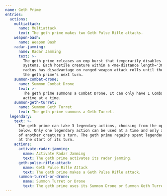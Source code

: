 ```yaml
---
name: Geth Prime
entries:
  actions:
    multiattack:
      name: Multiattack
      text: The geth prime makes two Geth Pulse Rifle attacks.
    weapon-bash:
      name: Weapon Bash
    radar-jamming:
      name: Radar Jamming
      text: >-
        The geth prime releases an emp burst that temporarily disables targeting
        systems. Each hostile creature within a <me-distance length='30' />
        radius has disadvantage on ranged weapon attack rolls until the start of
        the geth prime's next turn.
    summon-combat-drone:
      name: Summon Combat Drone
      text: >-
        The geth prime summons a Combat Drone. It can only have 1 Combat Drone
        active at a time.
    summon-geth-turret:
      name: Summon Geth Turret
      text: The geth prime summons a Geth Turret.
  legendary:
    text: >-
      The geth prime can take 3 legendary actions, choosing from the options
      below. Only one legendary action can be used at a time and only at the end
      of another creature's turn. The geth prime regains spent legendary actions
      at the start of its turn.
    actions:
      activate-radar-jamming:
        name: Activate Radar Jamming
        text: The geth prime activates its radar jamming.
      geth-pulse-rifle-attack:
        name: Geth Pulse Rifle Attack
        text: The geth prime makes a Geth Pulse Rifle attack.
      summon-turret-or-drone:
        name: Summon Turret or Drone
        text: The geth prime uses its Summon Drone or Summon Geth Turret action.
---
```

